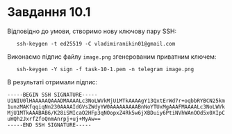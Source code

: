 # Завдання 10.1

Відповідно до умови, створимо нову ключову пару SSH:

```
   ssh-keygen -t ed25519 -C vladimiranikin01@gmail.com
```

Виконаємо підпис файлу ``` image.png ``` згенерованим приватним ключем:

```
   ssh-keygen -Y sign -f task-10-1.pem -n telegram image.png
```

В результаті отримали підпис:

```
-----BEGIN SSH SIGNATURE-----
U1NIU0lHAAAAAQAAADMAAAALc3NoLWVkMjU1MTkAAAAgY13QxtErWd7r+oqbbRYBCN25km
1unzMAKfqqiqNn230AAAAIdGVsZWdyYW0AAAAAAAAABnNoYTUxMgAAAFMAAAALc3NoLWVk
MjU1MTkAAABAB6/K28iSMIcaO2HFp3qNOopxZ4Rk5w6jXBDuiy6PtiNVhWAnOOd5x0XIpC
uHQh2JxrfZfoQnmAnrpj+uj+MyAw==
-----END SSH SIGNATURE-----
```